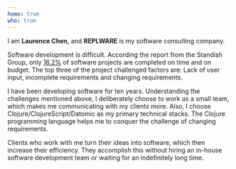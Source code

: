 ```yaml
---
home: true
who: true
---
```


I am **Laurence Chen**, and **REPLWARE** is my software consulting company.

Software development is difficult. According the report from the Standish Group, only [16.2%](https://www.projectsmart.co.uk/white-papers/chaos-report.pdf) of software projects are completed on time and on budget. The top three of the project challenged factors are: Lack of user input, incomplete requirements and changing requirements.

I have been developing software for ten years. Understanding the challenges mentioned above, I deliberately choose to work as a small team, which makes me communicating with my clients more. Also, I choose Clojure/ClojureScript/Datomic as my primary technical stacks. The Clojure programming language helps me to conquer the challenge of changing requirements.

Clients who work with me turn their ideas into software, which then increase their efficiency. They accomplish this without hiring an in-house software development team or waiting for an indefinitely long time.
